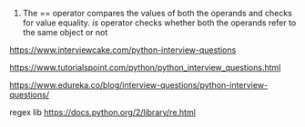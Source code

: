 1. The == operator compares the values of both the operands and checks for value equality. *is* operator checks whether both the operands refer to the same object or not


https://www.interviewcake.com/python-interview-questions

https://www.tutorialspoint.com/python/python_interview_questions.html

https://www.edureka.co/blog/interview-questions/python-interview-questions/

regex lib https://docs.python.org/2/library/re.html
